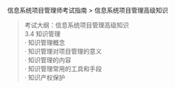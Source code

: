 信息系统项目管理师考试指南 > 信息系统项目管理高级知识

> 考试大纲：信息系统项目管理高级知识  
> 3.4 知识管理  
> · 知识管理概念   
> · 知识管理对项目管理的意义  
> · 知识管理的内容  
> · 知识管理常用的工具和手段  
> · 知识产权保护  


